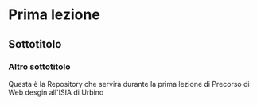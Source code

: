 # Prima lezione
## Sottotitolo
### Altro sottotitolo

Questa è la Repository che servirà durante la prima lezione di Precorso di Web desgin all'ISIA di Urbino
